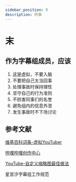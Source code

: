 ```yaml
---
sidebar_position: 9
description: 终章
---
```

# 末

## 作为字幕组成员，应该
1. 这是虚拟，不要入脑
2. 不要把自己太当回事
3. 处理事故时保持理性
4. 坚守自己的行为准则
5. 不损害同事们的名誉
6. 避免组内的信息外泄
7. 发生事故时不下场讨论
## 参考文献
[维基百科词条-虚拟YouTuber](https://zh.wikipedia.org/wiki/%E8%99%9B%E6%93%ACYouTuber)

[哔哩哔哩创作中心](https://member.bilibili.com/platform/home)

[YouTube-自定义缩略图最佳做法](https://support.google.com/youtube/answer/72431)

星宮汐字幕组工作规范